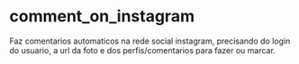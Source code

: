 # comment_on_instagram
Faz comentarios automaticos na rede social instagram, precisando do login do usuario, a url da foto e dos perfis/comentarios para fazer ou marcar.
